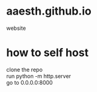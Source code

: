 # aaesth.github.io
website

# how to self host
clone the repo<br>
run python -m http.server<br>
go to 0.0.0.0:8000
